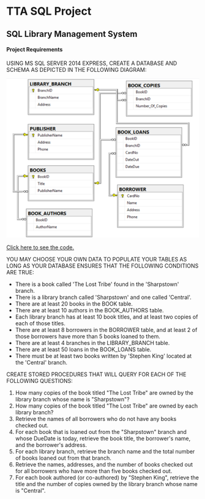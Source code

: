 # TTA SQL Project

## SQL Library Management System

#### Project Requirements
USING MS SQL SERVER 2014 EXPRESS, CREATE A DATABASE AND SCHEMA AS DEPICTED IN THE FOLLOWING DIAGRAM:

![diagram](pic1.png)

[Click here to see the code.](https://github.com/rbmanez/TTA-SQL-Projects/tree/master/SQLLibraryManagementSystem)

YOU MAY CHOOSE YOUR OWN DATA TO POPULATE YOUR TABLES AS LONG AS YOUR DATABASE ENSURES THAT THE FOLLOWING CONDITIONS ARE TRUE:
- There is a book called 'The Lost Tribe' found in the 'Sharpstown' branch.
- There is a library branch called 'Sharpstown' and one called 'Central'.
- There are at least 20 books in the BOOK table.
- There are at least 10 authors in the BOOK_AUTHORS table.
- Each library branch has at least 10 book titles, and at least two copies of each of those titles.
- There are at least 8 borrowers in the BORROWER table, and at least 2 of those borrowers have more than 5 books loaned to them.
- There are at least 4 branches in the LIBRARY_BRANCH table.
- There are at least 50 loans in the BOOK_LOANS table.
- There must be at least two books written by 'Stephen King' located at the 'Central' branch.

CREATE STORED PROCEDURES THAT WILL QUERY FOR EACH OF THE FOLLOWING QUESTIONS:
1. How many copies of the book titled "The Lost Tribe" are owned by the library branch whose name is "Sharpstown"?
2. How many copies of the book titled "The Lost Tribe" are owned by each library branch?
3. Retrieve the names of all borrowers who do not have any books checked out.
4. For each book that is loaned out from the "Sharpstown" branch and whose DueDate is today, retrieve the book title, the borrower's name, and the borrower's address.
5. For each library branch, retrieve the branch name and the total number of books loaned out from that branch.
6. Retrieve the names, addresses, and the number of books checked out for all borrowers who have more than five books checked out.
7. For each book authored (or co-authored) by "Stephen King", retrieve the title and the number of copies owned by the library branch whose name is "Central".
